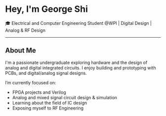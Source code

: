 # Hey, I'm George Shi

🎓 Electrical and Computer Engineering Student @WPI | Digital Design | Analog & RF Design

---

## About Me

I'm a passionate undergraduate exploring hardware and the design of analog and digital integrated circuits. I enjoy building and prototyping with PCBs, and digital/analog signal designs.

I’m currently focused on:
- FPGA projects and Verilog
- Analog and mixed signal circuit design & simulation
- Learning about the field of IC design
- Exposing myself to RF Engineering
